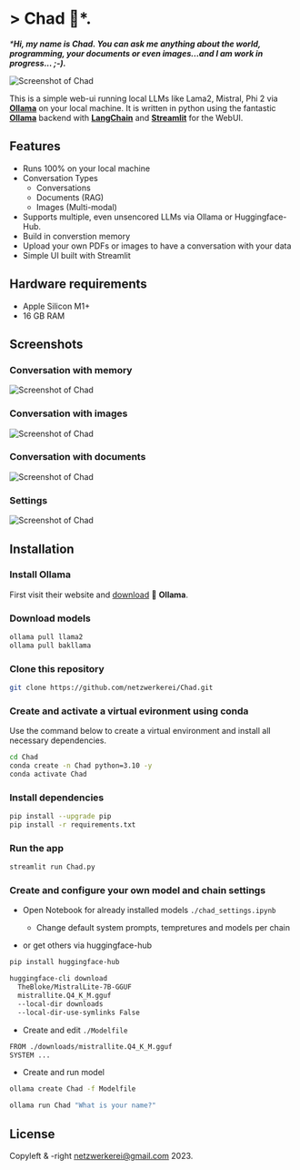 # > Chad 👨*.

_***Hi, my name is Chad. You can ask me anything about the world, programming, your documents or even images...and I am work in progress... ;-).**_

![Screenshot of Chad](data/screenshot_002.png)

This is a simple web-ui running local LLMs like Lama2, Mistral, Phi 2 via [**Ollama**](https://ollama.ai) on your local machine. It is written in python using the fantastic [**Ollama**](https://ollama.ai) backend with [**LangChain**](https://www.langchain.com) and [**Streamlit**](https://streamlit.io) for the WebUI.

## Features

- Runs 100% on your local machine
- Conversation Types
  - Conversations
  - Documents (RAG)
  - Images (Multi-modal)
- Supports multiple, even unsencored LLMs via Ollama or Huggingface-Hub. 
- Build in converstion memory
- Upload your own PDFs or images to have a conversation with your data
- Simple UI built with Streamlit

## Hardware requirements

- Apple Silicon M1+
- 16 GB RAM

## Screenshots

### Conversation with memory

![Screenshot of Chad](data/screenshot_001.png)

### Conversation with images

![Screenshot of Chad](data/screenshot_002.png)

### Conversation with documents

![Screenshot of Chad](data/screenshot_003.png)

### Settings

![Screenshot of Chad](data/screenshot_004.png)


## Installation

### Install Ollama

First visit their website and [download](https://ollama.ai/download) 🦙 **Ollama**.

### Download models

```bash
ollama pull llama2
ollama pull bakllama
```

### Clone this repository

```sh
git clone https://github.com/netzwerkerei/Chad.git
```

### Create and activate a virtual evironment using conda

Use the command below to create a virtual environment and install all necessary dependencies.

```sh
cd Chad
conda create -n Chad python=3.10 -y
conda activate Chad
```

### Install dependencies

```sh
pip install --upgrade pip
pip install -r requirements.txt
```

### Run the app

```sh
streamlit run Chad.py
```

### Create and configure your own model and chain settings


- Open Notebook for already installed models `./chad_settings.ipynb`
  - Change default system prompts, tempretures and models per chain

- or get others via huggingface-hub

```sh
pip install huggingface-hub

huggingface-cli download 
  TheBloke/MistralLite-7B-GGUF 
  mistrallite.Q4_K_M.gguf 
  --local-dir downloads 
  --local-dir-use-symlinks False
```

- Create and edit `./Modelfile`

```sh
FROM ./downloads/mistrallite.Q4_K_M.gguf
SYSTEM ...
```

- Create and run model

```sh
ollama create Chad -f Modelfile

ollama run Chad "What is your name?"
```

## License

Copyleft & -right [netzwerkerei@gmail.com](netzwerkerei@gmail.com) 2023.
